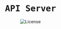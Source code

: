 <h1 align='center'>
    <samp>API Server</samp>
</h1>

<p align="center">
    <img alt="License" src="https://img.shields.io/github/license/livegame-esports/api?color=%23fff&label=Litsenziya&logo=github&logoColor=%23fff&style=flat-square"></img>
</p>
